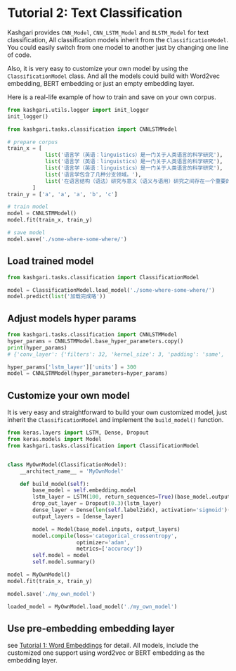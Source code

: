 # Tutorial 2: Text Classification

Kashgari provides `CNN_Model`, `CNN_LSTM_Model` and `BLSTM_Model` for text classification, All classification models inherit from the `ClassificationModel`. You could easily switch from one model to another just by changing one line of code.

Also, it is very easy to customize your own model by using the `ClassificationModel` class. And all the models could build with Word2vec embedding, BERT embedding or just an empty embedding layer.

Here is a real-life example of how to train and save on your own corpus.

```python
from kashgari.utils.logger import init_logger
init_logger()

from kashgari.tasks.classification import CNNLSTMModel

# prepare corpus
train_x = [
            list('语言学（英语：linguistics）是一门关于人类语言的科学研究'),
            list('语言学（英语：linguistics）是一门关于人类语言的科学研究'),
            list('语言学（英语：linguistics）是一门关于人类语言的科学研究'),
            list('语言学包含了几种分支领域。'),
            list('在语言结构（语法）研究与意义（语义与语用）研究之间存在一个重要的主题划分'),
        ]
train_y = ['a', 'a', 'a', 'b', 'c']

# train model
model = CNNLSTMModel()
model.fit(train_x, train_y)

# save model
model.save('./some-where-some-where/')
```


## Load trained model
```python
from kashgari.tasks.classification import ClassificationModel

model = ClassificationModel.load_model('./some-where-some-where/')
model.predict(list('加载完成咯'))
```


## Adjust models hyper params
```python
from kashgari.tasks.classification import CNNLSTMModel
hyper_params = CNNLSTMModel.base_hyper_parameters.copy()
print(hyper_params)
# {'conv_layer': {'filters': 32, 'kernel_size': 3, 'padding': 'same', 'activation': 'relu'}, 'max_pool_layer': {'pool_size': 2}, 'lstm_layer': {'units': 100}}

hyper_params['lstm_layer']['units'] = 300
model = CNNLSTMModel(hyper_parameters=hyper_params)
```

## Customize your own model

It is very easy and straightforward to build your own customized model, just inherit the `ClassificationModel` and implement the `build_model()` function.

```python
from keras.layers import LSTM, Dense, Dropout
from keras.models import Model
from kashgari.tasks.classification import ClassificationModel


class MyOwnModel(ClassificationModel):
    __architect_name__ = 'MyOwnModel'

    def build_model(self):
        base_model = self.embedding.model
        lstm_layer = LSTM(100, return_sequences=True)(base_model.output)
        drop_out_layer = Dropout(0.3)(lstm_layer)
        dense_layer = Dense(len(self.label2idx), activation='sigmoid')(drop_out_layer)
        output_layers = [dense_layer]

        model = Model(base_model.inputs, output_layers)
        model.compile(loss='categorical_crossentropy',
                      optimizer='adam',
                      metrics=['accuracy'])
        self.model = model
        self.model.summary()

model = MyOwnModel()
model.fit(train_x, train_y)

model.save('./my_own_model')

loaded_model = MyOwnModel.load_model('./my_own_model')
```

## Use pre-embedding embedding layer

see [Tutorial 1: Word Embeddings](Tutorial_1_Embedding.md) for detail. All models, include the customized one support using word2vec or BERT embedding as the embedding layer. 